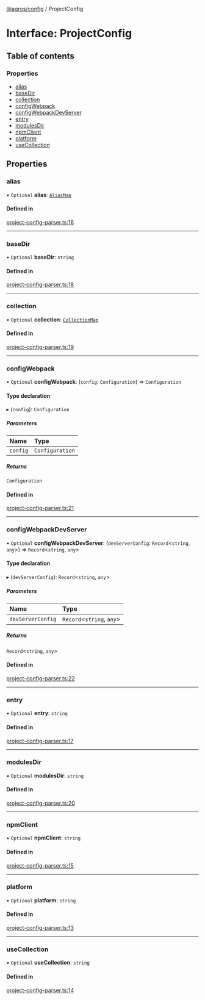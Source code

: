 [@agros/config](../index.md) / ProjectConfig

# Interface: ProjectConfig

## Table of contents

### Properties

- [alias](ProjectConfig.md#alias)
- [baseDir](ProjectConfig.md#basedir)
- [collection](ProjectConfig.md#collection)
- [configWebpack](ProjectConfig.md#configwebpack)
- [configWebpackDevServer](ProjectConfig.md#configwebpackdevserver)
- [entry](ProjectConfig.md#entry)
- [modulesDir](ProjectConfig.md#modulesdir)
- [npmClient](ProjectConfig.md#npmclient)
- [platform](ProjectConfig.md#platform)
- [useCollection](ProjectConfig.md#usecollection)

## Properties

### <a id="alias" name="alias"></a> alias

• `Optional` **alias**: [`AliasMap`](../index.md#aliasmap)

#### Defined in

[project-config-parser.ts:16](https://github.com/agrosjs/agros/blob/308fc0e/packages/agros-config/src/project-config-parser.ts#L16)

___

### <a id="basedir" name="basedir"></a> baseDir

• `Optional` **baseDir**: `string`

#### Defined in

[project-config-parser.ts:18](https://github.com/agrosjs/agros/blob/308fc0e/packages/agros-config/src/project-config-parser.ts#L18)

___

### <a id="collection" name="collection"></a> collection

• `Optional` **collection**: [`CollectionMap`](../index.md#collectionmap)

#### Defined in

[project-config-parser.ts:19](https://github.com/agrosjs/agros/blob/308fc0e/packages/agros-config/src/project-config-parser.ts#L19)

___

### <a id="configwebpack" name="configwebpack"></a> configWebpack

• `Optional` **configWebpack**: (`config`: `Configuration`) => `Configuration`

#### Type declaration

▸ (`config`): `Configuration`

##### Parameters

| Name | Type |
| :------ | :------ |
| `config` | `Configuration` |

##### Returns

`Configuration`

#### Defined in

[project-config-parser.ts:21](https://github.com/agrosjs/agros/blob/308fc0e/packages/agros-config/src/project-config-parser.ts#L21)

___

### <a id="configwebpackdevserver" name="configwebpackdevserver"></a> configWebpackDevServer

• `Optional` **configWebpackDevServer**: (`devServerConfig`: `Record`<`string`, `any`\>) => `Record`<`string`, `any`\>

#### Type declaration

▸ (`devServerConfig`): `Record`<`string`, `any`\>

##### Parameters

| Name | Type |
| :------ | :------ |
| `devServerConfig` | `Record`<`string`, `any`\> |

##### Returns

`Record`<`string`, `any`\>

#### Defined in

[project-config-parser.ts:22](https://github.com/agrosjs/agros/blob/308fc0e/packages/agros-config/src/project-config-parser.ts#L22)

___

### <a id="entry" name="entry"></a> entry

• `Optional` **entry**: `string`

#### Defined in

[project-config-parser.ts:17](https://github.com/agrosjs/agros/blob/308fc0e/packages/agros-config/src/project-config-parser.ts#L17)

___

### <a id="modulesdir" name="modulesdir"></a> modulesDir

• `Optional` **modulesDir**: `string`

#### Defined in

[project-config-parser.ts:20](https://github.com/agrosjs/agros/blob/308fc0e/packages/agros-config/src/project-config-parser.ts#L20)

___

### <a id="npmclient" name="npmclient"></a> npmClient

• `Optional` **npmClient**: `string`

#### Defined in

[project-config-parser.ts:15](https://github.com/agrosjs/agros/blob/308fc0e/packages/agros-config/src/project-config-parser.ts#L15)

___

### <a id="platform" name="platform"></a> platform

• `Optional` **platform**: `string`

#### Defined in

[project-config-parser.ts:13](https://github.com/agrosjs/agros/blob/308fc0e/packages/agros-config/src/project-config-parser.ts#L13)

___

### <a id="usecollection" name="usecollection"></a> useCollection

• `Optional` **useCollection**: `string`

#### Defined in

[project-config-parser.ts:14](https://github.com/agrosjs/agros/blob/308fc0e/packages/agros-config/src/project-config-parser.ts#L14)
